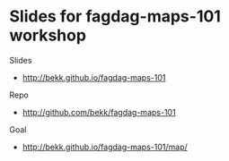 # Slides for fagdag-maps-101 workshop

Slides

- http://bekk.github.io/fagdag-maps-101

Repo

- http://github.com/bekk/fagdag-maps-101

Goal

- http://bekk.github.io/fagdag-maps-101/map/
